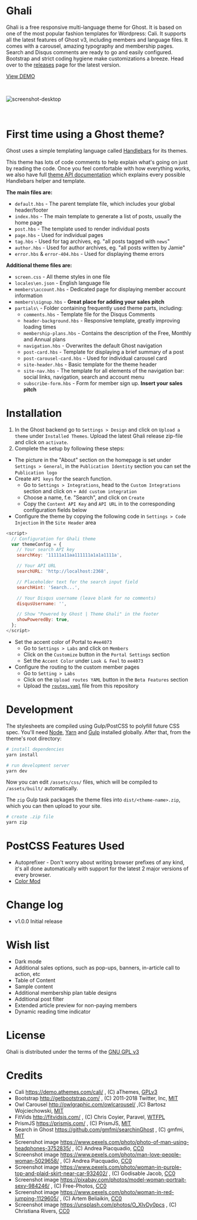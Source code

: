 # Ghali

Ghali is a free responsive multi-language theme for Ghost. It is based on one of the most popular fashion templates for Wordpress: Cali. It supports all the latest features of Ghost v3, including members and language files. It comes with a carousel, amazing typography and membership pages. Search and Disqus comments are ready to go and easily configured. Bootstrap and strict coding hygiene make customizations a breeze. Head over to the [releases](https://github.com/TerriGhost/Ghali/releases) page for the latest version.

[View DEMO](https://terrighost.github.io/ghali)

&nbsp;

![screenshot-desktop](https://raw.githubusercontent.com/terrighost/ghali/main/assets/screenshot-desktop.png)

&nbsp;


# First time using a Ghost theme?

Ghost uses a simple templating language called [Handlebars](http://handlebarsjs.com/) for its themes.

This theme has lots of code comments to help explain what's going on just by reading the code. Once you feel comfortable with how everything works, we also have full [theme API documentation](https://ghost.org/docs/api/handlebars-themes/) which explains every possible Handlebars helper and template.

**The main files are:**

- `default.hbs` - The parent template file, which includes your global header/footer
- `index.hbs` - The main template to generate a list of posts, usually the home page
- `post.hbs` - The template used to render individual posts
- `page.hbs` - Used for individual pages
- `tag.hbs` - Used for tag archives, eg. "all posts tagged with `news`"
- `author.hbs` - Used for author archives, eg. "all posts written by Jamie"
- `error.hbs` & `error-404.hbs` - Used for displaying theme errors

**Additional theme files are:**

- `screen.css` - All theme styles in one file
- `locales\en.json` - English language file
- `members\account.hbs` - Dedicated page for displaying member account information
- `members\signup.hbs` - **Great place for adding your sales pitch**
- `partials\` - Folder containing frequently used theme parts, including:
  - `comments.hbs` - Template file for the Disqus Comments
  - `header-background.hbs` - Responsive template, greatly improving loading times
  - `membership-plans.hbs` - Contains the description of the Free, Monthly and Annual plans
  - `navigation.hbs` - Overwrites the default Ghost navigation
  - `post-card.hbs` - Template for displaying a brief summary of a post
  - `post-carousel-card.hbs` - Used for individual carousel card
  - `site-header.hbs` - Basic template for the theme header
  - `site-nav.hbs` - The template for all elements of the navigation bar: social links, navigation, search and account menu
  - `subscribe-form.hbs` - Form for member sign up. **Insert your sales pitch**

# Installation

1. In the Ghost backend go to `Settings > Design` and click on `Upload a theme` under `Installed Themes`. Upload the latest Ghali release zip-file and click on `activate`.
2. Complete the setup by following these steps:
  * The picture in the "About" section on the homepage is set under `Settings > General`, in the `Publication Identity` section you can set the `Publication logo`
  * Create `API keys` for the search function.
    * Go to `Settings > Integrations`, head to the `Custom Integrations` section and click on `+ Add custom integration`
    * Choose a name, f.e. "Search", and click on `Create`
    * Copy the `Content API Key` and `API URL` in to the corresponding configuration fields below
  * Configure the theme by copying the following code in `Settings > Code Injection` in the `Site Header` area

```js
<script>
  // Configuration for Ghali theme
  var themeConfig = {
    // Your search API key
    searchKey: '11111a11aa111111a1a1a1111a',

    // Your API URL
    searchURL: 'http://localhost:2368',

    // Placeholder text for the search input field
    searchHint: 'Search...',

    // Your Disqus username (leave blank for no comments)
    disqusUsername: '',

    // Show "Powered by Ghost | Theme Ghali" in the footer
    showPoweredBy: true,
  };
</script>
```

  * Set the accent color of Portal to `#ee4073`
    * Go to `Settings > Labs` and click on `Members`
    * Click on the `Customize` button in the `Portal Settings` section
    * Set the `Accent Color` under `Look & Feel` to `ee4073`
  * Configure the routing to the custom member pages
    * Go to `Setting > Labs`
    * Click on the `Upload routes YAML` button in the `Beta Features` section
    * Upload the [`routes.yaml`](https://github.com/terrighost/ghali/blob/main/routes.yaml) file from this repository

# Development

The stylesheets are compiled using Gulp/PostCSS to polyfill future CSS spec. You'll need [Node](https://nodejs.org/), [Yarn](https://yarnpkg.com/) and [Gulp](https://gulpjs.com) installed globally. After that, from the theme's root directory:

```bash
# install dependencies
yarn install

# run development server
yarn dev
```

Now you can edit `/assets/css/` files, which will be compiled to `/assets/built/` automatically.

The `zip` Gulp task packages the theme files into `dist/<theme-name>.zip`, which you can then upload to your site.

```bash
# create .zip file
yarn zip
```

# PostCSS Features Used

- Autoprefixer - Don't worry about writing browser prefixes of any kind, it's all done automatically with support for the latest 2 major versions of every browser.
- [Color Mod](https://github.com/jonathantneal/postcss-color-mod-function)

# Change log

* v1.0.0 Initial release

# Wish list

- Dark mode
- Additional sales options, such as pop-ups, banners, in-article call to action, etc
- Table of Content
- Sample content
- Additional membership plan table designs
- Additional post filter
- Extended article preview for non-paying members
- Dynamic reading time indicator

# License

Ghali is distributed under the terms of the [GNU GPL v3](LICENSE)

# Credits

* Cali https://demo.athemes.com/cali/ , (C) aThemes, [GPLv3](https://www.gnu.org/licenses/gpl-3.0.en.html)
* Bootstrap http://getbootstrap.com/ , (C) 2011-2018 Twitter, Inc, [MIT](http://opensource.org/licenses/MIT)
* Owl Carousel http://owlgraphic.com/owlcarousel/ ,(C) Bartosz Wojciechowski, [MIT](http://opensource.org/licenses/MIT)
* FitVids http://fitvidsjs.com/ , (C) Chris Coyier, Paravel, [WTFPL](http://www.wtfpl.net/txt/copying/)
* PrismJS https://prismjs.com/ , (C) PrismJS, [MIT](http://opensource.org/licenses/MIT)
* Search in Ghost https://github.com/gmfmi/searchinGhost , (C) gmfmi, [MIT](http://opensource.org/licenses/MIT)
* Screenshot image https://www.pexels.com/photo/photo-of-man-using-headphones-3752835/ , (C) Andrea Piacquadio, [CC0](https://creativecommons.org/share-your-work/public-domain/cc0/)
* Screenshot image https://www.pexels.com/photo/man-love-people-woman-5029658/ , (C) Andrea Piacquadio, [CC0](https://creativecommons.org/share-your-work/public-domain/cc0/)
* Screenshot image https://www.pexels.com/photo/woman-in-purple-top-and-plaid-skirt-near-car-932402/ , (C) Godisable Jacob, [CC0](https://creativecommons.org/share-your-work/public-domain/cc0/)
* Screenshot image https://pixabay.com/photos/model-woman-portrait-sexy-984246/ , (C) Free-Photos, [CC0](https://creativecommons.org/share-your-work/public-domain/cc0/)
* Screenshot image https://www.pexels.com/photo/woman-in-red-jumping-1129605/ , (C) Artem Beliaikin, [CC0](https://creativecommons.org/share-your-work/public-domain/cc0/)
* Screenshot image https://unsplash.com/photos/O_XIvDy0pcs , (C) Christiana Rivers, [CC0](https://creativecommons.org/share-your-work/public-domain/cc0/)
